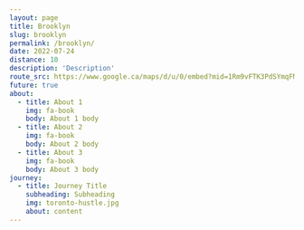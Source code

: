 ```yaml
---
layout: page
title: Brooklyn
slug: brooklyn
permalink: /brooklyn/
date: 2022-07-24
distance: 10
description: 'Description'
route_src: https://www.google.ca/maps/d/u/0/embed?mid=1Rm9vFTK3PdSYmqFMdEC1vtOGKMMLvng&ehbc=2E312F
future: true
about:
  - title: About 1
    img: fa-book
    body: About 1 body
  - title: About 2
    img: fa-book
    body: About 2 body
  - title: About 3
    img: fa-book
    body: About 3 body
journey:
  - title: Journey Title
    subheading: Subheading
    img: toronto-hustle.jpg
    about: content
---
```

